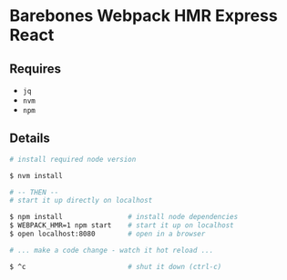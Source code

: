# Barebones Webpack HMR Express React

## Requires

- `jq`
- `nvm`
- `npm`

## Details

```bash
# install required node version

$ nvm install

# -- THEN --
# start it up directly on localhost

$ npm install                # install node dependencies
$ WEBPACK_HMR=1 npm start    # start it up on localhost
$ open localhost:8080        # open in a browser

# ... make a code change - watch it hot reload ...

$ ^c                         # shut it down (ctrl-c)
```
